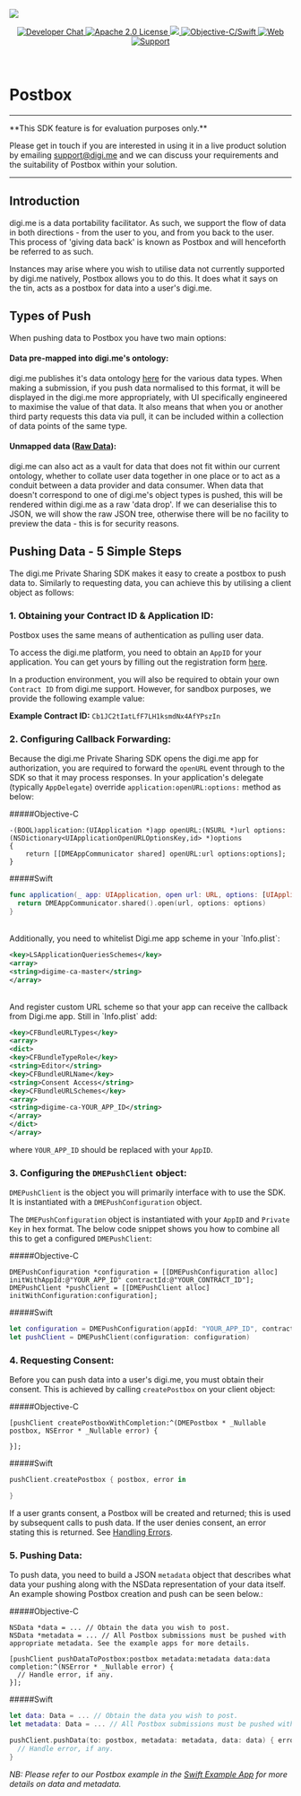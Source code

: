 ![](https://securedownloads.digi.me/partners/digime/SDKReadmeBanner.png)

<p align="center">
    <a href="https://developers.digi.me/slack/join">
        <img src="https://img.shields.io/badge/chat-slack-blueviolet.svg" alt="Developer Chat">
    </a>
    <a href="https://github.com/digime/digime-sdk-ios/blob/master/LICENSE">
        <img src="https://img.shields.io/badge/license-apache 2.0-blue.svg" alt="Apache 2.0 License">
    </a>
    <a href="#">
    	<img src="https://img.shields.io/badge/build-passing-brightgreen.svg">
    </a>
    <a href="https://swift.org">
        <img src="https://img.shields.io/badge/language-objectivec/swift-orange.svg" alt="Objective-C/Swift">
    </a>
    <a href="https://developers.digi.me">
        <img src="https://img.shields.io/badge/web-digi.me-red.svg" alt="Web">
    </a>
    <a href="https://digime.freshdesk.com/support/solutions/9000115894">
        <img src="https://img.shields.io/badge/support-freshdesk-721744.svg" alt="Support">
    </a>
</p>

<br>

# Postbox

<hr>
**This SDK feature is for evaluation purposes only.**

Please get in touch if you are interested in using it in a live product solution by emailing [support@digi.me](mailto:support@digi.me) and we can discuss your requirements and the suitability of Postbox within your solution.
<hr>

## Introduction

digi.me is a data portability facilitator. As such, we support the flow of data in both directions - from the user to you, and from you back to the user. This process of 'giving data back' is known as Postbox and will henceforth be referred to as such.

Instances may arise where you wish to utilise data not currently supported by digi.me natively, Postbox allows you to do this. It does what it says on the tin, acts as a postbox for data into a user's digi.me.

## Types of Push

When pushing data to Postbox you have two main options:

#### Data pre-mapped into digi.me's ontology:

digi.me publishes it's data ontology [here](https://developers.digi.me/reference-api) for the various data types. When making a submission, if you push data normalised to this format, it will be displayed in the digi.me more appropriately, with UI specifically engineered to maximise the value of that data. It also means that when you or another third party requests this data via pull, it can be included within a collection of data points of the same type.

#### Unmapped data ([Raw Data](raw-data.html)):

digi.me can also act as a vault for data that does not fit within our current ontology, whether to collate user data together in one place or to act as a conduit between a data provider and data consumer. When data that doesn't correspond to one of digi.me's object types is pushed, this will be rendered within digi.me as a raw 'data drop'. If we can deserialise this to JSON, we will show the raw JSON tree, otherwise there will be no facility to preview the data - this is for security reasons.

## Pushing Data - 5 Simple Steps

The digi.me Private Sharing SDK makes it easy to create a postbox to push data to. Similarly to requesting data, you can achieve this by utilising a client object as follows:

### 1. Obtaining your Contract ID & Application ID:

Postbox uses the same means of authentication as pulling user data.

To access the digi.me platform, you need to obtain an `AppID` for your application. You can get yours by filling out the registration form [here](https://go.digi.me/developers/register).

In a production environment, you will also be required to obtain your own `Contract ID` from digi.me support. However, for sandbox purposes, we provide the following example value:

**Example Contract ID:** `Cb1JC2tIatLfF7LH1ksmdNx4AfYPszIn`

### 2. Configuring Callback Forwarding:

Because the digi.me Private Sharing SDK opens the digi.me app for authorization, you are required to forward the `openURL` event through to the SDK so that it may process responses. In your application's delegate (typically `AppDelegate`) override `application:openURL:options:` method as below:

#####Objective-C
```objc
-(BOOL)application:(UIApplication *)app openURL:(NSURL *)url options:(NSDictionary<UIApplicationOpenURLOptionsKey,id> *)options
{
	return [[DMEAppCommunicator shared] openURL:url options:options];
}
```

#####Swift
```swift
func application(_ app: UIApplication, open url: URL, options: [UIApplication.OpenURLOptionsKey : Any] = [:]) -> Bool {
  return DMEAppCommunicator.shared().open(url, options: options)
}
```

<br>
Additionally, you need to whitelist Digi.me app scheme in your `Info.plist`:

```xml
<key>LSApplicationQueriesSchemes</key>
<array>
<string>digime-ca-master</string>
</array>
```
<br>
And register custom URL scheme so that your app can receive the callback from Digi.me app. Still in `Info.plist` add:

```xml
<key>CFBundleURLTypes</key>
<array>
<dict>
<key>CFBundleTypeRole</key>
<string>Editor</string>
<key>CFBundleURLName</key>
<string>Consent Access</string>
<key>CFBundleURLSchemes</key>
<array>
<string>digime-ca-YOUR_APP_ID</string>
</array>
</dict>
</array>
```
where `YOUR_APP_ID` should be replaced with your `AppID`.

### 3. Configuring the `DMEPushClient` object:
`DMEPushClient` is the object you will primarily interface with to use the SDK. It is instantiated with a `DMEPushConfiguration` object.

The `DMEPushConfiguration` object is instantiated with your `AppID` and `Private Key` in hex format. The below code snippet shows you how to combine all this to get a configured `DMEPushClient`:

#####Objective-C
```objc
DMEPushConfiguration *configuration = [[DMEPushConfiguration alloc] initWithAppId:@"YOUR_APP_ID" contractId:@"YOUR_CONTRACT_ID"];
DMEPushClient *pushClient = [[DMEPushClient alloc] initWithConfiguration:configuration];
```

#####Swift
```swift
let configuration = DMEPushConfiguration(appId: "YOUR_APP_ID", contractId: "YOUR_CONTRACT_ID")
let pushClient = DMEPushClient(configuration: configuration)
```

### 4. Requesting Consent:

Before you can push data into a user's digi.me, you must obtain their consent. This is achieved by calling `createPostbox` on your client object:

#####Objective-C
```objc
[pushClient createPostboxWithCompletion:^(DMEPostbox * _Nullable postbox, NSError * _Nullable error) {

}];
```

#####Swift
```swift
pushClient.createPostbox { postbox, error in

}
```

If a user grants consent, a Postbox will be created and returned; this is used by subsequent calls to push data. If the user denies consent, an error stating this is returned. See [Handling Errors](error-handling.html).

### 5. Pushing Data:

To push data, you need to build a JSON `metadata` object that describes what data your pushing along with the NSData representation of your data itself. An example showing Postbox creation and push can be seen below.:

#####Objective-C
```objc
NSData *data = ... // Obtain the data you wish to post.
NSData *metadata = ... // All Postbox submissions must be pushed with appropriate metadata. See the example apps for more details.

[pushClient pushDataToPostbox:postbox metadata:metadata data:data completion:^(NSError * _Nullable error) {
  // Handle error, if any.
}];
```

#####Swift
```swift
let data: Data = ... // Obtain the data you wish to post.
let metadata: Data = ... // All Postbox submissions must be pushed with appropriate metadata. See the example apps for more details.

pushClient.pushData(to: postbox, metadata: metadata, data: data) { error in
  // Handle error, if any.
}
```

*NB: Please refer to our Postbox example in the [Swift Example App](https://github.com/digime/digime-sdk-ios/tree/master/ExampleSwift) for more details on data and metadata.*
